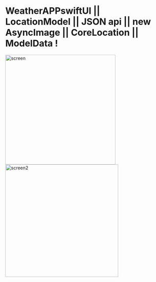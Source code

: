 # WeatherAPPswiftUI || LocationModel || JSON api || new AsyncImage || CoreLocation || ModelData !            
<img width="344" alt="screen" src="https://user-images.githubusercontent.com/103481753/176465383-98db6fa0-edfa-4ec3-853a-0c0a78545a20.png"><img width="353" alt="screen2" src="https://user-images.githubusercontent.com/103481753/176465413-315e1194-9acb-4816-906c-3d528c220403.png">
